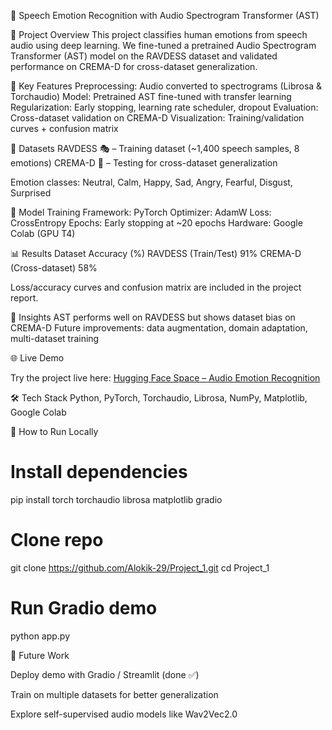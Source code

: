 🎵 Speech Emotion Recognition with Audio Spectrogram Transformer (AST)

📌 Project Overview
This project classifies human emotions from speech audio using deep learning.
We fine-tuned a pretrained Audio Spectrogram Transformer (AST) model on the RAVDESS dataset and validated performance on CREMA-D for cross-dataset generalization.

🚀 Key Features
Preprocessing: Audio converted to spectrograms (Librosa & Torchaudio)
Model: Pretrained AST fine-tuned with transfer learning
Regularization: Early stopping, learning rate scheduler, dropout
Evaluation: Cross-dataset validation on CREMA-D
Visualization: Training/validation curves + confusion matrix

📂 Datasets
RAVDESS 🎭 – Training dataset (~1,400 speech samples, 8 emotions)
CREMA-D 🎤 – Testing for cross-dataset generalization

Emotion classes: Neutral, Calm, Happy, Sad, Angry, Fearful, Disgust, Surprised

🧠 Model Training
Framework: PyTorch
Optimizer: AdamW
Loss: CrossEntropy
Epochs: Early stopping at ~20 epochs
Hardware: Google Colab (GPU T4)

📊 Results
Dataset	Accuracy (%)
RAVDESS (Train/Test)	91%
CREMA-D (Cross-dataset)	58%

Loss/accuracy curves and confusion matrix are included in the project report.

📌 Insights
AST performs well on RAVDESS but shows dataset bias on CREMA-D
Future improvements: data augmentation, domain adaptation, multi-dataset training

🌐 Live Demo

Try the project live here:
[Hugging Face Space – Audio Emotion Recognition](https://huggingface.co/spaces/alokik29/audio-emotion-gradio)

🛠️ Tech Stack
Python, PyTorch, Torchaudio, Librosa, NumPy, Matplotlib, Google Colab

📜 How to Run Locally
# Install dependencies
pip install torch torchaudio librosa matplotlib gradio

# Clone repo
git clone https://github.com/Alokik-29/Project_1.git
cd Project_1

# Run Gradio demo
python app.py

🎯 Future Work

Deploy demo with Gradio / Streamlit (done ✅)

Train on multiple datasets for better generalization

Explore self-supervised audio models like Wav2Vec2.0
